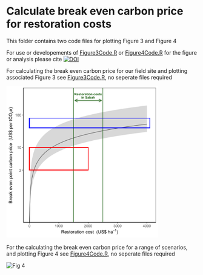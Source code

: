 # Calculate break even carbon price for restoration costs
This folder contains two code files for plotting Figure 3 and Figure 4

For use or developements of [Figure3Code.R](https://raw.githubusercontent.com/PhilipsonChristopher/CarbonRecovery/master/CarbonPrice/Figure3Code.R) or [Figure4Code.R](https://raw.githubusercontent.com/PhilipsonChristopher/CarbonRecovery/master/CarbonPrice/Figure4Code.R) for the figure or analysis please cite [![DOI](https://zenodo.org/badge/266838510.svg)](https://zenodo.org/badge/latestdoi/266838510)

For  calculating the break even carbon price for our field site and plotting associated Figure 3 see [Figure3Code.R](https://raw.githubusercontent.com/PhilipsonChristopher/CarbonRecovery/master/CarbonPrice/Figure3Code.R), no seperate files required

<img src="https://raw.githubusercontent.com/PhilipsonChristopher/CarbonRecovery/master/CarbonPrice/Fig3.tiff" width="400" height="400">


For the calculating the break even carbon price for a range of scenarios, and plotting Figure 4 see [Figure4Code.R](https://raw.githubusercontent.com/PhilipsonChristopher/CarbonRecovery/master/CarbonPrice/Figure4Code.R), no seperate files required

![Fig 4](https://raw.githubusercontent.com/PhilipsonChristopher/CarbonRecovery/master/CarbonPrice/Fig4.tiff)

